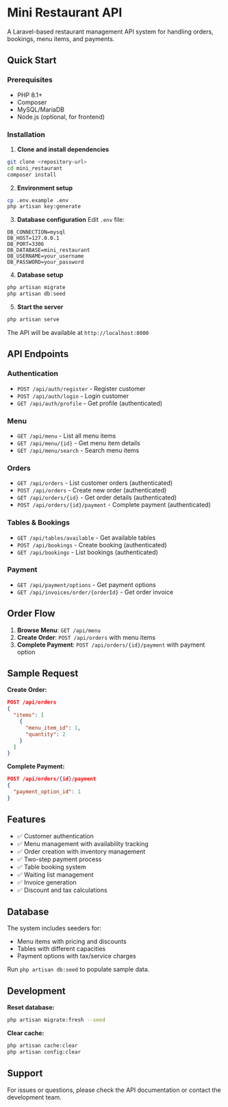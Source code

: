 # Mini Restaurant API

A Laravel-based restaurant management API system for handling orders, bookings, menu items, and payments.

## Quick Start

### Prerequisites

-   PHP 8.1+
-   Composer
-   MySQL/MariaDB
-   Node.js (optional, for frontend)

### Installation

1. **Clone and install dependencies**

```bash
git clone <repository-url>
cd mini_restaurant
composer install
```

2. **Environment setup**

```bash
cp .env.example .env
php artisan key:generate
```

3. **Database configuration**
   Edit `.env` file:

```env
DB_CONNECTION=mysql
DB_HOST=127.0.0.1
DB_PORT=3306
DB_DATABASE=mini_restaurant
DB_USERNAME=your_username
DB_PASSWORD=your_password
```

4. **Database setup**

```bash
php artisan migrate
php artisan db:seed
```

5. **Start the server**

```bash
php artisan serve
```

The API will be available at `http://localhost:8000`

## API Endpoints

### Authentication

-   `POST /api/auth/register` - Register customer
-   `POST /api/auth/login` - Login customer
-   `GET /api/auth/profile` - Get profile (authenticated)

### Menu

-   `GET /api/menu` - List all menu items
-   `GET /api/menu/{id}` - Get menu item details
-   `GET /api/menu/search` - Search menu items

### Orders

-   `GET /api/orders` - List customer orders (authenticated)
-   `POST /api/orders` - Create new order (authenticated)
-   `GET /api/orders/{id}` - Get order details (authenticated)
-   `POST /api/orders/{id}/payment` - Complete payment (authenticated)

### Tables & Bookings

-   `GET /api/tables/available` - Get available tables
-   `POST /api/bookings` - Create booking (authenticated)
-   `GET /api/bookings` - List bookings (authenticated)

### Payment

-   `GET /api/payment/options` - Get payment options
-   `GET /api/invoices/order/{orderId}` - Get order invoice

## Order Flow

1. **Browse Menu**: `GET /api/menu`
2. **Create Order**: `POST /api/orders` with menu items
3. **Complete Payment**: `POST /api/orders/{id}/payment` with payment option

## Sample Request

**Create Order:**

```json
POST /api/orders
{
  "items": [
    {
      "menu_item_id": 1,
      "quantity": 2
    }
  ]
}
```

**Complete Payment:**

```json
POST /api/orders/{id}/payment
{
  "payment_option_id": 1
}
```

## Features

-   ✅ Customer authentication
-   ✅ Menu management with availability tracking
-   ✅ Order creation with inventory management
-   ✅ Two-step payment process
-   ✅ Table booking system
-   ✅ Waiting list management
-   ✅ Invoice generation
-   ✅ Discount and tax calculations

## Database

The system includes seeders for:

-   Menu items with pricing and discounts
-   Tables with different capacities
-   Payment options with tax/service charges

Run `php artisan db:seed` to populate sample data.

## Development

**Reset database:**

```bash
php artisan migrate:fresh --seed
```

**Clear cache:**

```bash
php artisan cache:clear
php artisan config:clear
```

## Support

For issues or questions, please check the API documentation or contact the development team.
